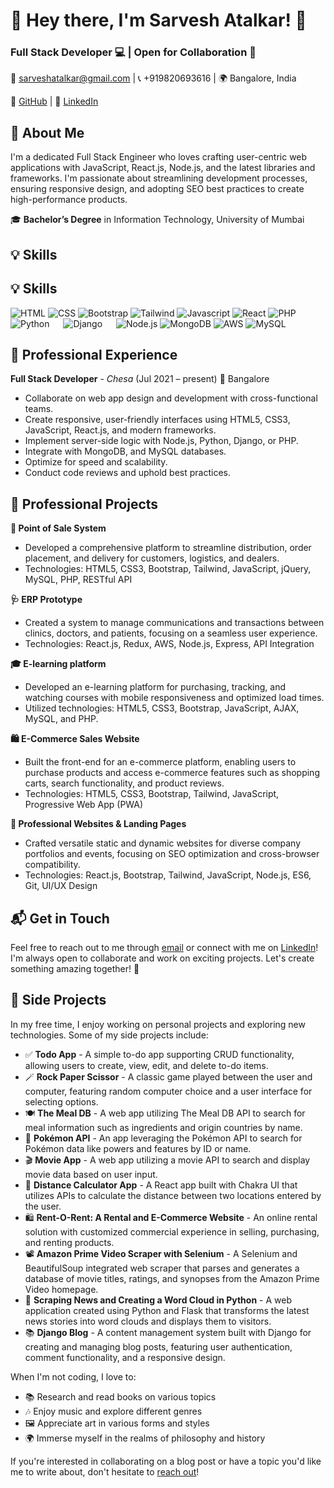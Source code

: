 # 👋 Hey there, I'm Sarvesh Atalkar! 🚀

### Full Stack Developer 💻 | Open for Collaboration 🤝

📧 sarveshatalkar@gmail.com | 📞 +919820693616 | 🌍 Bangalore, India

🔗 [GitHub](https://github.com/isarvesh) | 🔗 [LinkedIn](https://www.linkedin.com/in/sarveshatalkar/)

## 🌟 About Me

I'm a dedicated Full Stack Engineer who loves crafting user-centric web applications with JavaScript, React.js, Node.js, and the latest libraries and frameworks. I'm passionate about streamlining development processes, ensuring responsive design, and adopting SEO best practices to create high-performance products.

🎓 **Bachelor’s Degree** in Information Technology, University of Mumbai

## 💡 Skills

## 💡 Skills

![HTML](https://img.icons8.com/color/48/000000/html-5--v1.png) ![CSS](https://img.icons8.com/color/48/000000/css3.png) ![Bootstrap](https://img.icons8.com/color/48/000000/bootstrap.png) ![Tailwind](https://img.icons8.com/color/48/000000/tailwindcss.png) ![Javascript](https://img.icons8.com/color/48/000000/javascript.png) ![React](https://img.icons8.com/color/48/000000/react-native.png) ![PHP](https://img.icons8.com/color/48/000000/php-logo.png) ![Python](https://img.icons8.com/color/48/000000/python.png) &emsp; ![Django](https://img.icons8.com/color/48/000000/django.png) &emsp; ![Node.js](https://img.icons8.com/color/48/000000/nodejs.png) ![MongoDB](https://img.icons8.com/color/48/000000/mongodb.png) ![AWS](https://img.icons8.com/color/48/000000/amazon-web-services.png) ![MySQL](https://img.icons8.com/color/48/000000/mysql-logo.png)


## 🌟 Professional Experience

**Full Stack Developer** - *Chesa* (Jul 2021 – present) 📍 Bangalore

- Collaborate on web app design and development with cross-functional teams.
- Create responsive, user-friendly interfaces using HTML5, CSS3, JavaScript, React.js, and modern frameworks.
- Implement server-side logic with Node.js, Python, Django, or PHP.
- Integrate with MongoDB, and MySQL databases.
- Optimize for speed and scalability.
- Conduct code reviews and uphold best practices.

## 🚀 Professional Projects

**🛒 Point of Sale System**
- Developed a comprehensive platform to streamline distribution, order placement, and delivery for customers, logistics, and dealers.
- Technologies: HTML5, CSS3, Bootstrap, Tailwind, JavaScript, jQuery, MySQL, PHP, RESTful API

**🩺 ERP Prototype**
- Created a system to manage communications and transactions between clinics, doctors, and patients, focusing on a seamless user experience.
- Technologies: React.js, Redux, AWS, Node.js, Express, API Integration

**🎓 E-learning platform**
- Developed an e-learning platform for purchasing, tracking, and watching courses with mobile responsiveness and optimized load times.
- Utilized technologies: HTML5, CSS3, Bootstrap, JavaScript, AJAX, MySQL, and PHP.

**🛍️ E-Commerce Sales Website**
- Built the front-end for an e-commerce platform, enabling users to purchase products and access e-commerce features such as shopping carts, search functionality, and product reviews.
- Technologies: HTML5, CSS3, Bootstrap, Tailwind, JavaScript, Progressive Web App (PWA)

**💼 Professional Websites & Landing Pages**
- Crafted versatile static and dynamic websites for diverse company portfolios and events, focusing on SEO optimization and cross-browser compatibility.
- Technologies: React.js, Bootstrap, Tailwind, JavaScript, Node.js, ES6, Git, UI/UX Design


## 📬 Get in Touch

Feel free to reach out to me through [email](mailto:sarveshatalkar@gmail.com) or connect with me on [LinkedIn](https://www.linkedin.com/in/sarveshatalkar/)! I'm always open to collaborate and work on exciting projects. Let's create something amazing together! 🚀


## 🎨 Side Projects

In my free time, I enjoy working on personal projects and exploring new technologies. Some of my side projects include:

- ✅ **Todo App** - A simple to-do app supporting CRUD functionality, allowing users to create, view, edit, and delete to-do items.
- 🪄 **Rock Paper Scissor** - A classic game played between the user and computer, featuring random computer choice and a user interface for selecting options.
- 🍽️ **The Meal DB** - A web app utilizing The Meal DB API to search for meal information such as ingredients and origin countries by name.
- 🐾 **Pokémon API** - An app leveraging the Pokémon API to search for Pokémon data like powers and features by ID or name.
- 🎬 **Movie App** - A web app utilizing a movie API to search and display movie data based on user input.
- 📍 **Distance Calculator App** - A React app built with Chakra UI that utilizes APIs to calculate the distance between two locations entered by the user.
 - 🛍️ **Rent-O-Rent: A Rental and E-Commerce Website** - An online rental solution with customized commercial experience in selling, purchasing, and renting products.
- 📽️ **Amazon Prime Video Scraper with Selenium** - A Selenium and BeautifulSoup integrated web scraper that parses and generates a database of movie titles, ratings, and synopses from the Amazon Prime Video homepage.
- 📰 **Scraping News and Creating a Word Cloud in Python** - A web application created using Python and Flask that transforms the latest news stories into word clouds and displays them to visitors.
- 📚 **Django Blog** - A content management system built with Django for creating and managing blog posts, featuring user authentication, comment functionality, and a responsive design.


When I'm not coding, I love to:

- 📚 Research and read books on various topics
- 🎶 Enjoy music and explore different genres
- 🖼️ Appreciate art in various forms and styles
- 🌍 Immerse myself in the realms of philosophy and history



If you're interested in collaborating on a blog post or have a topic you'd like me to write about, don't hesitate to [reach out](mailto:sarveshatalkar@gmail.com)!
